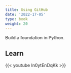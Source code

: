 ```yaml
---
title: Using GitHub
date: '2022-17-05'
type: book
weight: 20
---
```


Build a foundation in Python.

<!--more-->


## Learn

{{< youtube In0ytEnDqKk >}}

